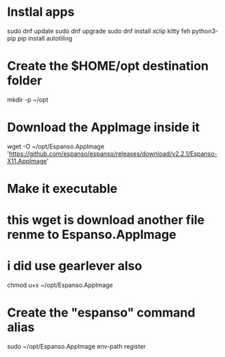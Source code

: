 # Instlal apps
sudo dnf update
sudo dnf upgrade
sudo dnf install xclip kitty feh python3-pip
pip install autotiling
# Create the $HOME/opt destination folder
mkdir -p ~/opt
# Download the AppImage inside it
wget -O ~/opt/Espanso.AppImage 'https://github.com/espanso/espanso/releases/download/v2.2.1/Espanso-X11.AppImage'
# Make it executable
# this wget is download another file renme to Espanso.AppImage
# i did use gearlever also
chmod u+x ~/opt/Espanso.AppImage
# Create the "espanso" command alias
sudo ~/opt/Espanso.AppImage env-path register
